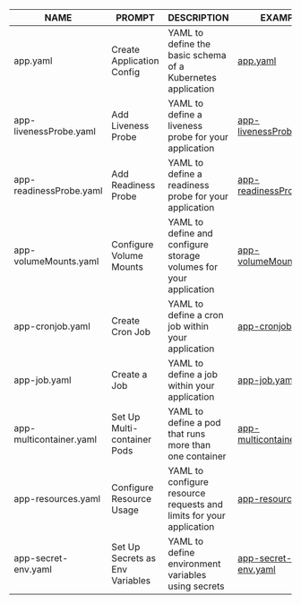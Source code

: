 | NAME                        | PROMPT                             | DESCRIPTION                                                              | EXAMPLE                                     |
|-----------------------------|------------------------------------|--------------------------------------------------------------------------|---------------------------------------------|
| app.yaml                    | Create Application Config          | YAML to define the basic schema of a Kubernetes application              | [app.yaml](yaml/app.yaml)                 |
| app-livenessProbe.yaml      | Add Liveness Probe                 | YAML to define a liveness probe for your application                    | [app-livenessProbe.yaml](yaml/app-livenessProbe.yaml) |
| app-readinessProbe.yaml     | Add Readiness Probe                | YAML to define a readiness probe for your application                   | [app-readinessProbe.yaml](yaml/app-readinessProbe.yaml) |
| app-volumeMounts.yaml       | Configure Volume Mounts            | YAML to define and configure storage volumes for your application       | [app-volumeMounts.yaml](yaml/app-volumeMounts.yaml) |
| app-cronjob.yaml            | Create Cron Job                    | YAML to define a cron job within your application                       | [app-cronjob.yaml](yaml/app-cronjob.yaml) |
| app-job.yaml                | Create a Job                       | YAML to define a job within your application                            | [app-job.yaml](yaml/app-job.yaml) |
| app-multicontainer.yaml     | Set Up Multi-container Pods        | YAML to define a pod that runs more than one container                  | [app-multicontainer.yaml](yaml/app-multicontainer.yaml) |
| app-resources.yaml          | Configure Resource Usage           | YAML to configure resource requests and limits for your application     | [app-resources.yaml](yaml/app-resources.yaml) |
| app-secret-env.yaml         | Set Up Secrets as Env Variables    | YAML to define environment variables using secrets                      | [app-secret-env.yaml](yaml/app-secret-env.yaml) |
